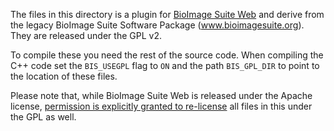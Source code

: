 The files in this directory is a plugin for
[BioImage Suite Web](https://github.com/bioimagesuiteweb/bisweb) and derive
from the legacy BioImage Suite Software Package (www.bioimagesuite.org). They
are released under the GPL v2.

To compile these you need the rest of the source code. When compiling the C++
code set the `BIS_USEGPL` flag to `ON` and the path `BIS_GPL_DIR` to point to
the location of these files.

Please note that, while BioImage Suite Web is released under the Apache
license,
[permission is explicitly granted to re-license](https://github.com/bioimagesuiteweb/bisweb/blob/master/LICENSE)
all files in this under the GPL as well.
